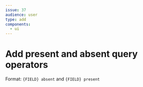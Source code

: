 ```yaml
---
issue: 37
audience: user
type: add
components:
  - ui
---
```

# Add present and absent query operators

Format: `{FIELD} absent` and `{FIELD} present`
